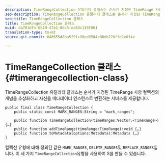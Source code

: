 ```yaml
---
description: TimeRangeCollection 유틸리티 클래스는 순서가 지정된 TimeRange 사양 컬렉션의 개념을 추상화하고 자신을 메타데이터 인스턴스로 변환하는 서비스를 제공합니다.
seo-description: TimeRangeCollection 유틸리티 클래스는 순서가 지정된 TimeRange 사양 컬렉션의 개념을 추상화하고 자신을 메타데이터 인스턴스로 변환하는 서비스를 제공합니다.
seo-title: TimeRangeCollection 클래스
title: TimeRangeCollection 클래스
uuid: da781df4-6b19-47e1-8dc5-ea83c139f061
translation-type: tm+mt
source-git-commit: 040655d8ba5f91c98ed0584c08db226ffe1e0f4e

---
```



# TimeRangeCollection 클래스{#timerangecollection-class}

TimeRangeCollection 유틸리티 클래스는 순서가 지정된 TimeRange 사양 컬렉션의 개념을 추상화하고 자신을 메타데이터 인스턴스로 변환하는 서비스를 제공합니다.

<!--<a id="section_D87AA7BC628D458DAB12D5247AD34B41"></a>-->

```
public final class TimeRangeCollection { 
    public static const MARK_RANGES:String = "mark_ranges"; 
  
    public function TimeRangeCollection(timeRanges:Vector.<TimeRange>) {…} 
    public function addTimeRange(timeRange:TimeRange):void {…} 
    public function toMetadata(options:Metadata):Metadata {…} 
}
```

컬렉션 유형에 대해 정의된 값은 `MARK_RANGES`, `DELETE_RANGES`및 `REPLACE_RANGES`입니다. 이 세 가지 `TimeRangeCollection`유형을 사용하여 S를 만들 수 있습니다.
